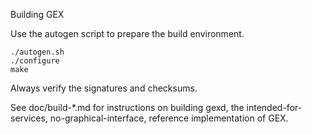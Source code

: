 Building GEX

Use the autogen script to prepare the build environment.

    ./autogen.sh
    ./configure
    make

Always verify the signatures and checksums.

See doc/build-*.md for instructions on building gexd,
the intended-for-services, no-graphical-interface, reference
implementation of GEX.
